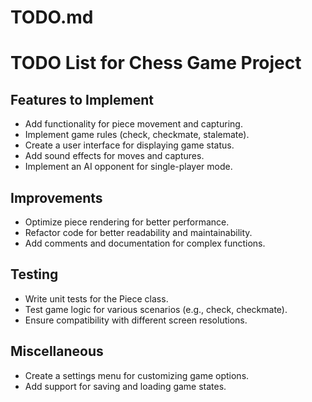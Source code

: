 # TODO.md

# TODO List for Chess Game Project

## Features to Implement
- Add functionality for piece movement and capturing.
- Implement game rules (check, checkmate, stalemate).
- Create a user interface for displaying game status.
- Add sound effects for moves and captures.
- Implement an AI opponent for single-player mode.

## Improvements
- Optimize piece rendering for better performance.
- Refactor code for better readability and maintainability.
- Add comments and documentation for complex functions.

## Testing
- Write unit tests for the Piece class.
- Test game logic for various scenarios (e.g., check, checkmate).
- Ensure compatibility with different screen resolutions.

## Miscellaneous
- Create a settings menu for customizing game options.
- Add support for saving and loading game states.